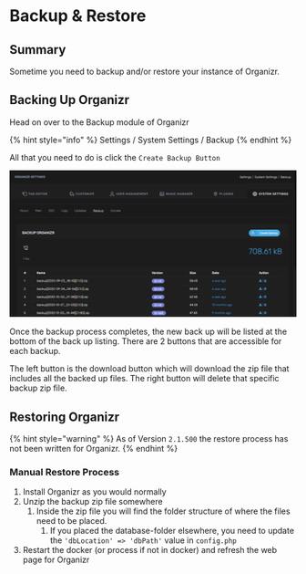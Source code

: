 # Backup & Restore

## Summary

Sometime you need to backup and/or restore your instance of Organizr.

## Backing Up Organizr

Head on over to the Backup module of Organizr

{% hint style="info" %}
Settings / System Settings / Backup
{% endhint %}

All that you need to do is click the `Create Backup Button`

![](<../.gitbook/assets/image (31).png>)

Once the backup process completes, the new back up will be listed at the bottom of the back up listing.  There are 2 buttons that are accessible for each backup.

The left button is the download button which will download the zip file that includes all the backed up files.  The right button will delete that specific backup zip file.

## Restoring Organizr

{% hint style="warning" %}
As of Version `2.1.500` the restore process has not been written for Organizr.
{% endhint %}

### Manual Restore Process

1. Install Organizr as you would normally
2. Unzip the backup zip file somewhere
   1. Inside the zip file you will find the folder structure of where the files need to be placed.
      1. If you placed the database-folder elsewhere, you need to update the `'dbLocation' => 'dbPath'` value in `config.php`
3. Restart the docker (or process if not in docker) and refresh the web page for Organizr
